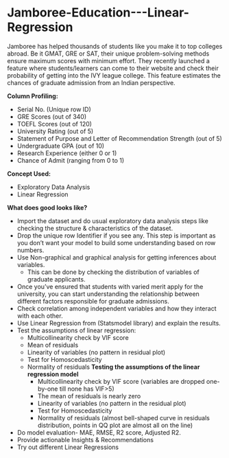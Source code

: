 # Jamboree-Education---Linear-Regression

Jamboree has helped thousands of students like you make it to top colleges abroad. Be it GMAT, GRE or SAT, their unique problem-solving methods ensure maximum scores with minimum effort.
They recently launched a feature where students/learners can come to their website and check their probability of getting into the IVY league college. This feature estimates the chances of graduate admission from an Indian perspective.

**Column Profiling:**

* Serial No. (Unique row ID)
* GRE Scores (out of 340)
* TOEFL Scores (out of 120)
* University Rating (out of 5)
* Statement of Purpose and Letter of Recommendation Strength (out of 5)
* Undergraduate GPA (out of 10)
* Research Experience (either 0 or 1)
* Chance of Admit (ranging from 0 to 1)

**Concept Used:**
* Exploratory Data Analysis
* Linear Regression

**What does good looks like?**

* Import the dataset and do usual exploratory data analysis steps like checking the structure & characteristics of the dataset.
* Drop the unique row Identifier if you see any. This step is important as you don’t want your model to build some understanding based on row numbers.
* Use Non-graphical and graphical analysis for getting inferences about variables.
  * This can be done by checking the distribution of variables of graduate applicants.
* Once you’ve ensured that students with varied merit apply for the university, you can start understanding the relationship between different factors responsible for graduate admissions.
* Check correlation among independent variables and how they interact with each other.
* Use Linear Regression from (Statsmodel library) and explain the results.
* Test the assumptions of linear regression:
    * Multicollinearity check by VIF score
    * Mean of residuals
    * Linearity of variables (no pattern in residual plot)
    * Test for Homoscedasticity
    * Normality of residuals
      **Testing the assumptions of the linear regression model** 
      * Multicollinearity check by VIF score (variables are dropped one-by-one till none has VIF>5) 
      * The mean of residuals is nearly zero 
      * Linearity of variables (no pattern in the residual plot) 
      * Test for Homoscedasticity
      * Normality of residuals (almost bell-shaped curve in residuals distribution, points in QQ plot are almost all on the           line) 
* Do model evaluation- MAE, RMSE, R2 score, Adjusted R2.
* Provide actionable Insights & Recommendations
* Try out different Linear Regressions
